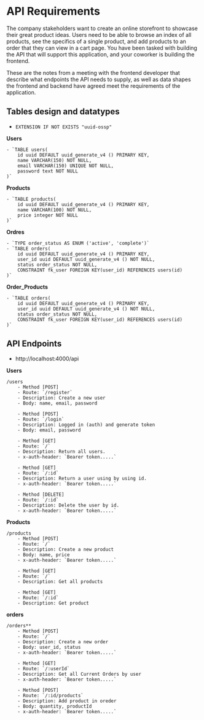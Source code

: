 # API Requirements 
The company stakeholders want to create an online storefront to showcase their great product ideas. Users need to be able to browse an index of all products, see the specifics of a single product, and add products to an order that they can view in a cart page. You have been tasked with building the API that will support this application, and your coworker is building the frontend.

These are the notes from a meeting with the frontend developer that describe what endpoints the API needs to supply, as well as data shapes the frontend and backend have agreed meet the requirements of the application. 

## Tables design and datatypes

- `EXTENSION IF NOT EXISTS "uuid-ossp"`

**Users**

    - `TABLE users(
        id uuid DEFAULT uuid_generate_v4 () PRIMARY KEY,
        name VARCHAR(150) NOT NULL,
        email VARCHAR(150) UNIQUE NOT NULL,
        password text NOT NULL
    )`

**Products**

    - `TABLE products(
        id uuid DEFAULT uuid_generate_v4 () PRIMARY KEY,
        name VARCHAR(100) NOT NULL,
        price integer NOT NULL
    )`

**Ordres**

    - `TYPE order_status AS ENUM ('active', 'complete')`
    - `TABLE orders(
        id uuid DEFAULT uuid_generate_v4 () PRIMARY KEY,
        user_id uuid DEFAULT uuid_generate_v4 () NOT NULL,
        status order_status NOT NULL,
        CONSTRAINT fk_user FOREIGN KEY(user_id) REFERENCES users(id)
    )`

**Order_Products**

    - `TABLE orders(
        id uuid DEFAULT uuid_generate_v4 () PRIMARY KEY,
        user_id uuid DEFAULT uuid_generate_v4 () NOT NULL,
        status order_status NOT NULL,
        CONSTRAINT fk_user FOREIGN KEY(user_id) REFERENCES users(id)
    )`

## API Endpoints
- http://localhost:4000/api

**Users**
    
    /users
        - Method [POST]
        - Route: `/register`
        - Description: Create a new user
        - Body: name, email, password

        - Method [POST]
        - Route: `/login`
        - Description: Logged in (auth) and generate token
        - Body: email, password

        - Method [GET]
        - Route: `/`
        - Description: Return all users.
        - x-auth-header: `Bearer token.....`

        - Method [GET]
        - Route: `/:id`
        - Description: Return a user using by using id.
        - x-auth-header: `Bearer token.....`
    
        - Method [DELETE]
        - Route: `/:id`
        - Description: Delete the user by id.
        - x-auth-header: `Bearer token.....`

**Products**

    /products
        - Method [POST]
        - Route: `/`
        - Description: Create a new product
        - Body: name, price
        - x-auth-header: `Bearer token.....`
    
        - Method [GET]
        - Route: `/`
        - Description: Get all products
    
        - Method [GET]
        - Route: `/:id`
        - Description: Get product

**orders**

    /orders**
        - Method [POST]
        - Route: `/`
        - Description: Create a new order
        - Body: user_id, status
        - x-auth-header: `Bearer token.....`

        - Method [GET]
        - Route: `/:userId`
        - Description: Get all Current Orders by user
        - x-auth-header: `Bearer token.....`

        - Method [POST]
        - Route: `/:id/products`
        - Description: Add product in oreder
        - Body: quantity, productId
        - x-auth-header: `Bearer token.....`